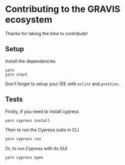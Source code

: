 # Contributing to the GRAVIS ecosystem

Thanks for taking the time to contribute!

## Setup

Install the dependencies

```shell
yarn
yarn start
```

Don't forget to setup your IDE with `eslint` and `prettier`.

## Tests

Firstly, if you need to install cypress

```js
yarn cypress install
```

Then to run the Cypress suite in CLI

```js
yarn cypress run
```

Or, to run Cypress with its GUI

```js
yarn cypress open
```
